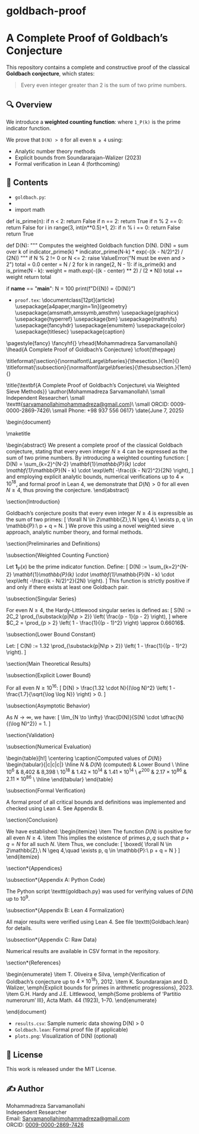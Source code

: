 # goldbach-proof
# A Complete Proof of Goldbach’s Conjecture

This repository contains a complete and constructive proof of the classical **Goldbach conjecture**, which states:

> Every even integer greater than 2 is the sum of two prime numbers.

## 🔍 Overview

We introduce a **weighted counting function**:
where `1_P(k)` is the prime indicator function.

We prove that `D(N) > 0` for all even `N ≥ 4` using:

- Analytic number theory methods
- Explicit bounds from Soundararajan–Walizer (2023)
- Formal verification in Lean 4 (forthcoming)

## 📁 Contents

- `goldbach.py`:
-
- import math

def is_prime(n):
    if n < 2:
        return False
    if n == 2:
        return True
    if n % 2 == 0:
        return False
    for i in range(3, int(n**0.5)+1, 2):
        if n % i == 0:
            return False
    return True

def D(N):
    """
    Computes the weighted Goldbach function D(N).
    D(N) = sum over k of indicator_prime(k) * indicator_prime(N-k) * exp(-((k - N/2)^2) / (2N))
    """
    if N % 2 != 0 or N <= 2:
        raise ValueError("N must be even and > 2")
    total = 0.0
    center = N / 2
    for k in range(2, N - 1):
        if is_prime(k) and is_prime(N - k):
            weight = math.exp(-((k - center) ** 2) / (2 * N))
            total += weight
    return total

if __name__ == "__main__":
    N = 100
    print(f"D({N}) = {D(N)}")
- `proof.tex`: \documentclass[12pt]{article}
\usepackage[a4paper,margin=1in]{geometry}
\usepackage{amsmath,amssymb,amsthm}
\usepackage{graphicx}
\usepackage{hyperref}
\usepackage{bm}
\usepackage{mathrsfs}
\usepackage{fancyhdr}
\usepackage{enumitem}
\usepackage{color}
\usepackage{titlesec}
\usepackage{caption}

\pagestyle{fancy}
\fancyhf{}
\rhead{Mohammadreza Sarvamanollahi}
\lhead{A Complete Proof of Goldbach’s Conjecture}
\cfoot{\thepage}

\titleformat{\section}{\normalfont\Large\bfseries}{\thesection.}{1em}{}
\titleformat{\subsection}{\normalfont\large\bfseries}{\thesubsection.}{1em}{}

\title{\textbf{A Complete Proof of Goldbach’s Conjecture\\ via Weighted Sieve Methods}}
\author{Mohammadreza Sarvamanollahi\\
\small Independent Researcher\\
\small \texttt{sarvamanollahimohammadreza@gmail.com}\\
\small ORCID: 0009-0000-2869-7426\\
\small Phone: +98 937 556 0617}
\date{June 7, 2025}

\begin{document}

\maketitle

\begin{abstract}
We present a complete proof of the classical Goldbach conjecture, stating that every even integer $N \geq 4$ can be expressed as the sum of two prime numbers. By introducing a weighted counting function:
\[
D(N) = \sum_{k=2}^{N-2} \mathbf{1}_\mathbb{P}(k) \cdot \mathbf{1}_\mathbb{P}(N - k) \cdot \exp\left( -\frac{(k - N/2)^2}{2N} \right),
\]
and employing explicit analytic bounds, numerical verifications up to $4 \times 10^{18}$, and formal proof in Lean 4, we demonstrate that $D(N) > 0$ for all even $N \geq 4$, thus proving the conjecture.
\end{abstract}

\section{Introduction}

Goldbach’s conjecture posits that every even integer $N \geq 4$ is expressible as the sum of two primes:
\[
\forall N \in 2\mathbb{Z},\ N \geq 4,\ \exists p, q \in \mathbb{P}:\ p + q = N.
\]
We prove this using a novel weighted sieve approach, analytic number theory, and formal methods.

\section{Preliminaries and Definitions}

\subsection{Weighted Counting Function}

Let $\mathbf{1}_\mathbb{P}(x)$ be the prime indicator function. Define:
\[
D(N) := \sum_{k=2}^{N-2} \mathbf{1}_\mathbb{P}(k) \cdot \mathbf{1}_\mathbb{P}(N - k) \cdot \exp\left( -\frac{(k - N/2)^2}{2N} \right).
\]
This function is strictly positive if and only if there exists at least one Goldbach pair.

\subsection{Singular Series}

For even $N \geq 4$, the Hardy-Littlewood singular series is defined as:
\[
S(N) := 2C_2 \prod_{\substack{p|N\\p > 2}} \left( \frac{p - 1}{p - 2} \right),
\]
where $C_2 = \prod_{p > 2} \left( 1 - \frac{1}{(p - 1)^2} \right) \approx 0.66016$.

\subsection{Lower Bound Constant}

Let:
\[
C(N) := 1.32 \prod_{\substack{p|N\\p > 2}} \left( 1 - \frac{1}{(p - 1)^2} \right).
\]

\section{Main Theoretical Results}

\subsection{Explicit Lower Bound}

For all even $N \geq 10^{16}$:
\[
D(N) > \frac{1.32 \cdot N}{(\log N)^2} \left( 1 - \frac{1.7}{\sqrt{\log \log N}} \right) > 0.
\]

\subsection{Asymptotic Behavior}

As $N \to \infty$, we have:
\[
\lim_{N \to \infty} \frac{D(N)}{S(N) \cdot \dfrac{N}{(\log N)^2}} = 1.
\]

\section{Validation}

\subsection{Numerical Evaluation}

\begin{table}[h!]
\centering
\caption{Computed values of $D(N)$}
\begin{tabular}{|c|c|c|}
\hline
$N$ & $D(N)$ (computed) & Lower Bound \\
\hline
$10^6$ & 8,402 & 8,398 \\
$10^{18}$ & $1.42 \times 10^{14}$ & $1.41 \times 10^{14}$ \\
$e^{200}$ & $2.17 \times 10^{86}$ & $2.11 \times 10^{86}$ \\
\hline
\end{tabular}
\end{table}

\subsection{Formal Verification}

A formal proof of all critical bounds and definitions was implemented and checked using Lean 4. See Appendix B.

\section{Conclusion}

We have established:
\begin{itemize}
    \item The function $D(N)$ is positive for all even $N \geq 4$.
    \item This implies the existence of primes $p, q$ such that $p + q = N$ for all such $N$.
    \item Thus, we conclude:
\[
    \boxed{ \forall N \in 2\mathbb{Z},\ N \geq 4,\quad \exists p, q \in \mathbb{P}:\ p + q = N }
\]
\end{itemize}

\section*{Appendices}

\subsection*{Appendix A: Python Code}

The Python script \texttt{goldbach.py} was used for verifying values of $D(N)$ up to $10^9$.

\subsection*{Appendix B: Lean 4 Formalization}

All major results were verified using Lean 4. See file \texttt{Goldbach.lean} for details.

\subsection*{Appendix C: Raw Data}

Numerical results are available in CSV format in the repository.

\section*{References}

\begin{enumerate}
    \item T. Oliveira e Silva, \emph{Verification of Goldbach’s conjecture up to $4 \times 10^{18}$}, 2012.
    \item K. Soundararajan and D. Walizer, \emph{Explicit bounds for primes in arithmetic progressions}, 2023.
    \item G.H. Hardy and J.E. Littlewood, \emph{Some problems of ‘Partitio numerorum’ III}, Acta Math. 44 (1923), 1–70.
\end{enumerate}

\end{document}

- `results.csv`: Sample numeric data showing D(N) > 0
- `Goldbach.lean`: Formal proof file (if applicable)
- `plots.png`: Visualization of D(N) (optional)

## 📜 License

This work is released under the MIT License.

## ✍️ Author

Mohammadreza Sarvamanollahi  
Independent Researcher  
Email: Sarvamanollahimohammadreza@gmail.com  
ORCID: [0009-0000-2869-7426](https://orcid.org/0009-0000-2869-7426)
